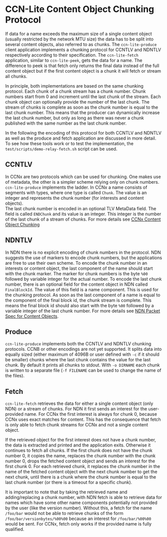 # CCN-Lite Content Object Chunking Protocol

If data for a name exceeds the maximum size of a single content object (usually restricted by the network MTU size) the data has to be split into several content objects, also referred to as chunks. The `ccn-lite-produce` client application implements a chunking protocol for CCNTLV and NDNTLV respectively according to their specification.  The `ccn-lite-fetch` application, similar to `ccn-lite-peek`, gets the data for a name. The difference to peek is that fetch only returns the final data instead of the full content object but if the first content object is a chunk it will fetch or stream all chunks.

In principle, both implementations are based on the same chunking protocol. Each chunk of a chunk stream has a chunk number. Chunk numbers start from 0 and increment until the last chunk of the stream. Each chunk object can optionally provide the number of the last chunk. The stream of chunks is complete as soon as the chunk number is equal to the last chunk number. This means that the producer can dynamically increase the last chunk number, but only as long as there was never a chunk published with the same number as the last chunk number.

In the following the encoding of this protocol for both CCNTLV and NDNTLV as well as the produce and fetch application are discussed in more detail. To see how these tools work or to test the implementation, the `test/scripts/demo-relay-fetch.sh` script can be used.

## CCNTLV
In CCNx are two protocols which can be used for chunking. One makes use of metadata, the other is a simpler scheme relying only on chunk numbers. `ccn-lite-produce` implements the ladder.
In CCNx a name consists of segments with types, where one type is called `Chunk`. The value is an integer and represents the chunk number (for interests and content objects).  
The last chunk number is encoded in an optional TLV MetaData field. The field is called `ENDChunk` and its value is an integer. This integer is the number of the last chunk of a stream of chunks. 
For more details see [CCNx Content Object Chunking](http://www.ccnx.org/pubs/ccnx-mosko-chunking-01.txt)

## NDNTLV

In NDN there is no explicit encoding of chunk numbers in the protocol. NDN suggests the use of markers to encode chunk numbers, but the applications are free to use their own scheme.
To encode the chunk number in an interests or content object, the last component of the name should start with the chunk marker. The marker for chunk numbers is the byte `%00` followed by variable integer for the actual number.
To encode the last chunk number, there is an optional field for the content object in NDN called `FinalBlockId`. The value of this field is a name component. This is used for the chunking protocol. As soon as the last component of a name is equal to the component of the final block id, the chunk stream is complete. This means the final block id should also start with the byte `%00` followed by a variable integer of the last chunk number.
For more details see [NDN Packet Spec for Content Objects](http://named-data.net/doc/ndn-tlv/data.html).

## Produce
`ccn-lite-produce` implements both the CCNTLV and NDNTLV chunking protocols. CCNB or other encodings are not yet supported. It splits data into equally sized (either maximum of 4096B or user defined with `-c` if it should be smaller) chunks where the last chunk contains the value for the last chunk. 
By default it prints all chunks to stdout. With `-o DIRNAME` each chunk is written to a separate file (`-f FILENAME` can be used to change the name of the files).

## Fetch
`ccn-lite-fetch` retrieves the data for either a single content object (only NDN) or a stream of chunks. For NDN it first sends an interest for the user-provided name. For CCNx the first interest is always for chunk 0, because CCNx uses exact matches for content. This has the consequence that fetch is only able to fetch chunk streams for CCNx and not a single content object.

If the retrieved object for the first interest does not have a chunk number, the data is extracted and printed and the application exits. Otherwise it continues to fetch all chunks. If the first chunk does not have the chunk number 0, it copies the name, replaces the chunk number with the chunk number 0, drops the fetched content object and sends an interest for the first chunk 0. For each retrieved chunk, it replaces the chunk number in the name of the fetched content object with the next chunk number to get the next chunk, until there is a chunk where the chunk number is equal to the last chunk number (or there is a timeout for a specific chunk). 

It is important to note that by taking the retrieved name and adding/replacing a chunk number, with NDN fetch is able to retrieve data for names which have some other name components potentially not provided by the user (like the version number). Without this, a fetch for the name `/foo/bar` would not be able to retrieve chunks of the form `/foo/bar/versionbytes/%00%00` because an interest for `/foo/bar/%00%00` would be sent. For CCNx, fetch only works if the provided name is fully qualified.
